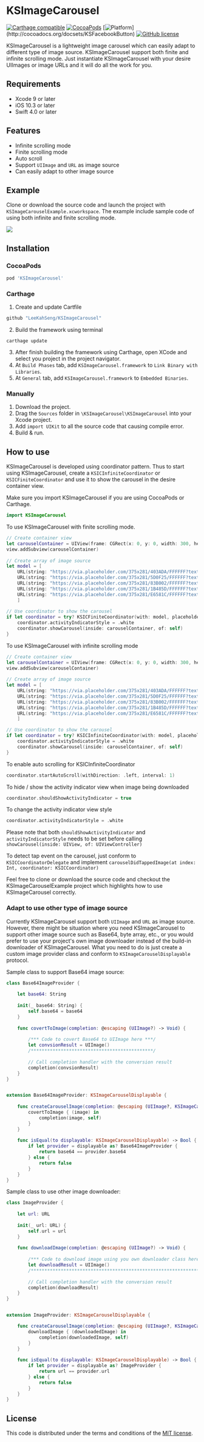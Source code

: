 # KSImageCarousel

[![Carthage compatible](https://img.shields.io/badge/Carthage-compatible-4BC51D.svg?style=flat)](https://github.com/Carthage/Carthage)
[![CocoaPods](https://img.shields.io/cocoapods/v/KSFacebookButton.svg)](http://cocoapods.org/pods/KSFacebookButton)
[![Platform](https://img.shields.io/cocoapods/p/KSFacebookButton.svg?)](http://cocoadocs.org/docsets/KSFacebookButton)
[![GitHub license](https://img.shields.io/badge/license-MIT-lightgrey.svg)](https://raw.githubusercontent.com/Carthage/Carthage/master/LICENSE.md)

KSImageCarousel is a lightweight image carousel which can easily adapt to different type of image source. KSImageCarousel support both finite and infinite scrolling mode. Just instantiate KSImageCarousel with your desire UIImages or image URLs and it will do all the work for you.


## Requirements
* Xcode 9 or later
* iOS 10.3 or later
* Swift 4.0 or later


## Features
* Infinite scrolling mode
* Finite scrolling mode
* Auto scroll
* Support ```UIImage``` and ```URL``` as image source
* Can easily adapt to other image source


## Example
Clone or download the source code and launch the project with ```KSImageCarouselExample.xcworkspace```. The example include sample code of using both infinite and finite scrolling mode.

![](https://thumbs.gfycat.com/UnhappyVariableIberianmole-size_restricted.gif)


## Installation
### CocoaPods
``` ruby
pod 'KSImageCarousel'
```

### Carthage
1. Create and update Cartfile
``` ruby
github "LeeKahSeng/KSImageCarousel"
```
2. Build the framework using terminal
```
carthage update
```
3. After finish building the framework using Carthage, open XCode and select you project in the project navigator.
4. At ```Build Phases``` tab, add ```KSImageCarousel.framework``` to ```Link Binary with Libraries```.
5. At ```General``` tab, add ```KSImageCarousel.framework``` to ```Embedded Binaries```.

### Manually
1. Download the project.
2. Drag the ```Sources``` folder in ```\KSImageCarousel\KSImageCarousel``` into your Xcode project.
3. Add ```import UIKit``` to all the source code that causing compile error. 
4. Build & run.


## How to use
KSImageCarousel is developed using coordinator pattern. Thus to start using KSImageCarousel, create a ```KSICInfiniteCoordinator``` or ```KSICFiniteCoordinator``` and use it to show the carousel in the desire container view.

Make sure you import KSImageCarousel if you are using CocoaPods or Carthage.
```swift
import KSImageCarousel
```

To use KSImageCarousel with finite scrolling mode.
```swift
// Create container view
let carouselContainer = UIView(frame: CGRect(x: 0, y: 0, width: 300, height: 150))
view.addSubview(carouselContainer)
        
// Create array of image source
let model = [
    URL(string: "https://via.placeholder.com/375x281/403ADA/FFFFFF?text=Image-0")!,
    URL(string: "https://via.placeholder.com/375x281/5D0F25/FFFFFF?text=Image-1")!,
    URL(string: "https://via.placeholder.com/375x281/83B002/FFFFFF?text=Image-2")!,
    URL(string: "https://via.placeholder.com/375x281/1B485D/FFFFFF?text=Image-3")!,
    URL(string: "https://via.placeholder.com/375x281/E6581C/FFFFFF?text=Image-4")!,
    ]
        
// Use coordinator to show the carousel
if let coordinator = try? KSICFiniteCoordinator(with: model, placeholderImage: nil, initialPage: 0) {
    coordinator.activityIndicatorStyle = .white
    coordinator.showCarousel(inside: carouselContainer, of: self)
}
```

To use KSImageCarousel with infinite scrolling mode
```swift
// Create container view
let carouselContainer = UIView(frame: CGRect(x: 0, y: 0, width: 300, height: 150))
view.addSubview(carouselContainer)
        
// Create array of image source
let model = [
    URL(string: "https://via.placeholder.com/375x281/403ADA/FFFFFF?text=Image-0")!,
    URL(string: "https://via.placeholder.com/375x281/5D0F25/FFFFFF?text=Image-1")!,
    URL(string: "https://via.placeholder.com/375x281/83B002/FFFFFF?text=Image-2")!,
    URL(string: "https://via.placeholder.com/375x281/1B485D/FFFFFF?text=Image-3")!,
    URL(string: "https://via.placeholder.com/375x281/E6581C/FFFFFF?text=Image-4")!,
    ]

// Use coordinator to show the carousel
if let coordinator = try? KSICInfiniteCoordinator(with: model, placeholderImage: nil, initialPage: 0) {
    coordinator.activityIndicatorStyle = .white
    coordinator.showCarousel(inside: carouselContainer, of: self)
}
```

To enable auto scrolling for KSICInfiniteCoordinator
```swift
coordinator.startAutoScroll(withDirection: .left, interval: 1)
```

To hide / show the activity indicator view when image being downloaded
```swift
coordinator.shouldShowActivityIndicator = true
```

To change the activity indicator view style
```swift
coordinator.activityIndicatorStyle = .white
```

Please note that both ```shouldShowActivityIndicator``` and ```activityIndicatorStyle``` needs to be set before calling ```showCarousel(inside: UIView, of: UIViewController)```

To detect tap event on the carousel, just conform to ```KSICCoordinatorDelegate``` and implement ```carouselDidTappedImage(at index: Int, coordinator: KSICCoordinator)```

Feel free to clone or download the source code and checkout the KSImageCarouselExample project which highlights how to use KSImageCarousel correctly.

### Adapt to use other type of image source
Currently KSImageCarousel support both ```UIImage``` and ```URL``` as image source. However, there might be situation where you need KSImageCarousel to support other image source such as Base64, byte array, etc., or you would prefer to use your project's own image downloader instead of the build-in downloader of KSImageCarousel. What you need to do is just create a custom image provider class and conform to ```KSImageCarouselDisplayable``` protocol.

Sample class to support Base64 image source:
```swift
class Base64ImageProvider {
    
    let base64: String
    
    init(_ base64: String) {
        self.base64 = base64
    }
    
    func covertToImage(completion: @escaping (UIImage?) -> Void) {
        
        /*** Code to covert Base64 to UIImage here ***/
        let convsionResult = UIImage()
        /*********************************************/
        
        // Call completion handler with the conversion result
        completion(convsionResult)
    }
}


extension Base64ImageProvider: KSImageCarouselDisplayable {
    
    func createCarouselImage(completion: @escaping (UIImage?, KSImageCarouselDisplayable) -> Void) {
        covertToImage { (image) in
            completion(image, self)
        }
    }
    
    func isEqual(to displayable: KSImageCarouselDisplayable) -> Bool {
        if let provider = displayable as? Base64ImageProvider {
            return base64 == provider.base64
        } else {
            return false
        }
    }
}
```
Sample class to use other image downloader:
```swift
class ImageProvider {
    
    let url: URL
    
    init(_ url: URL) {
        self.url = url
    }
    
    func downloadImage(completion: @escaping (UIImage?) -> Void) {
        
        /*** Code to download image using you own downloader class here ***/
        let downloadResult = UIImage()
        /******************************************************************/
        
        // Call completion handler with the conversion result
        completion(downloadResult)
    }
}


extension ImageProvider: KSImageCarouselDisplayable {

    func createCarouselImage(completion: @escaping (UIImage?, KSImageCarouselDisplayable) -> Void) {
        downloadImage { (downloadedImage) in
            completion(downloadedImage, self)
        }
    }
    
    func isEqual(to displayable: KSImageCarouselDisplayable) -> Bool {
        if let provider = displayable as? ImageProvider {
            return url == provider.url
        } else {
            return false
        }
    }
}
```


## License

This code is distributed under the terms and conditions of the [MIT license](LICENSE).
